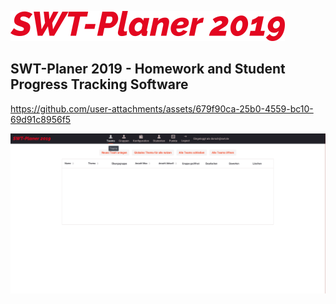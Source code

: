 ![](src/main/webapp/frontend/styles/images/SWT-Planer.png)

## SWT-Planer 2019 - Homework and Student Progress Tracking Software

https://github.com/user-attachments/assets/679f90ca-25b0-4559-bc10-69d91c8956f5

![](screenshot.png)


